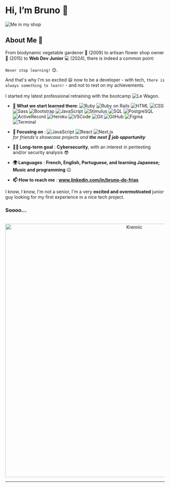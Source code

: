 # Hi, I’m Bruno 👋

![Me in my shop](https://media.licdn.com/dms/image/D5616AQEcS52fmt9Ahw/profile-displaybackgroundimage-shrink_350_1400/0/1712823314688?e=1721865600&v=beta&t=w29MS-tlAz37iwQmQHx77y1gSkO2yOzag8abGMvFvOY)

## About Me 🚀

From biodynamic vegetable gardener :carrot: (2009) to artisan flower shop owner :tulip: (2015) to **Web Dev Junior** :computer: (2024), there is indeed a common point:

`Never stop learning!` :blush:. 

And that's why I'm so excited :smiley: now to be a developer - with tech, `there is always something to learn!` - and not to rest on my achievements.  
<br>
I started my latest professional retraining with the bootcamp ![Le Wagon](https://www.lewagon.com/fr/web-development-course).

- **🌱 What we start learned there**:
![Ruby](https://img.shields.io/badge/-Ruby-CC342D?style=flat-square&logo=ruby&logoColor=black)
![Ruby on Rails](https://img.shields.io/badge/-Ruby_on_Rails-CC0000?style=flat-square&logo=ruby-on-rails&logoColor=white)
![HTML](https://img.shields.io/badge/-HTML-E34F26?style=flat-square&logo=html5&logoColor=white)
![CSS](https://img.shields.io/badge/-CSS-1572B6?style=flat-square&logo=css3&logoColor=white)
![Sass](https://img.shields.io/badge/-Sass-CC6699?style=flat-square&logo=sass&logoColor=white)
![Bootstrap](https://img.shields.io/badge/-Bootstrap-563D7C?style=flat-square&logo=bootstrap&logoColor=white)
![JavaScript](https://img.shields.io/badge/-JavaScript-F7DF1E?style=flat-square&logo=javascript&logoColor=black)
![Stimulus](https://img.shields.io/badge/-Stimulus-E55925?style=flat-square&logo=stimulus&logoColor=white)
![SQL](https://img.shields.io/badge/-SQL-003B57?style=flat-square&logo=sql&logoColor=white)
![PostgreSQL](https://img.shields.io/badge/-PostgreSQL-336791?style=flat-square&logo=postgresql&logoColor=white)
![ActiveRecord](https://img.shields.io/badge/-Active_Record-CC0000?style=flat-square&logo=ruby-on-rails&logoColor=white)
![Heroku](https://img.shields.io/badge/-Heroku-430098?style=flat-square&logo=heroku&logoColor=white)
![VSCode](https://img.shields.io/badge/-VSCode-007ACC?style=flat-square&logo=visual-studio-code&logoColor=white)
![Git](https://img.shields.io/badge/-Git-F05032?style=flat-square&logo=git&logoColor=white)
![GitHub](https://img.shields.io/badge/-GitHub-181717?style=flat-square&logo=github&logoColor=white)
![Figma](https://img.shields.io/badge/-Figma-F24E1E?style=flat-square&logo=figma&logoColor=white)
![Terminal](https://img.shields.io/badge/-Terminal-000000?style=flat-square&logo=windows-terminal&logoColor=white)

- **🔭 Focusing on** :
![JavaScript](https://img.shields.io/badge/-JavaScript-F7DF1E?style=flat-square&logo=javascript&logoColor=black)
![React](https://img.shields.io/badge/-React-61DAFB?style=flat-square&logo=react&logoColor=black)
![Next.js](https://img.shields.io/badge/-Next.js-000000?style=flat-square&logo=next.js&logoColor=white)  
    _for friends's showcase projects and **the next :mag_right: job opportunity**_
- **:technologist: Long-term goal** : **Cybersecurity**, with an interest in pentesting and/or security analysis :sunglasses:
- **🌍 Languages** : **French, English, Portuguese, and learning Japanese; Music and programming** :wink: 
- **📫 How to reach me** : **www.linkedin.com/in/bruno-de-frias**

I know, I know, I'm not a senior, I'm a very **excited and overmotivated** junior guy looking for my first experience in a nice tech project.
### Soooo...  
<br>
<div align="center">    
    <img src="https://media1.tenor.com/m/I6iGTm0JKCAAAAAC/star-wars-rogue-one.gif" alt="Krennic" width="800" />
</div>

---



